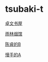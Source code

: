 # tsubaki-t


[卓文书屋](https://ebook.huzerui.com/)

[雨林烟馆](https://music.hexo.icu)

[陈睿的B](https://www.bilibili.com)

[慢手的A](https://www.acfun.cn)
